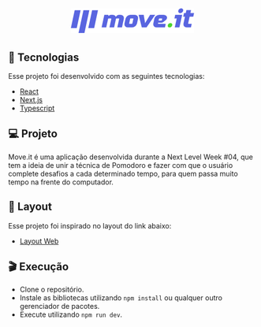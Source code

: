 <h1 align="center">
  <img alt="move.it" title="move.it" src=".github/logo.png" />
</h1>

## :rocket: Tecnologias

Esse projeto foi desenvolvido com as seguintes tecnologias:
- [React](https://reactjs.org/)
- [Next.js](https://nextjs.org/)
- [Typescript](https://www.typescriptlang.org/)

## :computer: Projeto
Move.it é uma aplicação desenvolvida durante a Next Level Week #04, que tem a ideia de unir a técnica de Pomodoro e fazer com que o usuário complete desafios a cada determinado tempo, para quem passa muito tempo na frente do computador.

## :bookmark: Layout
Esse projeto foi inspirado no layout do link abaixo:
- [Layout Web](https://www.figma.com/file/ge20pu3ofMOKoliUyKx1Nl/Move.it-1.0)

## :clapper: Execução
- Clone o repositório.
- Instale as bibliotecas utilizando `npm install` ou qualquer outro gerenciador de pacotes.
- Execute utilizando `npm run dev`.
